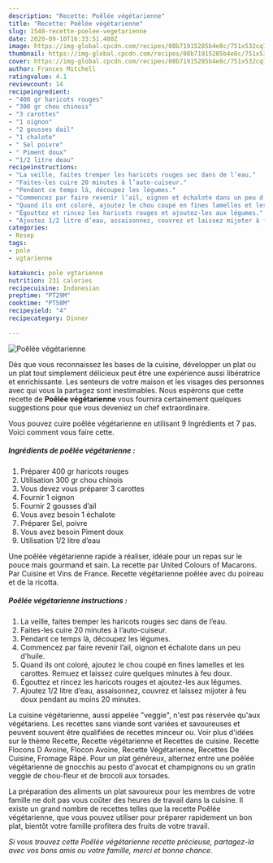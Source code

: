 ```yaml
---
description: "Recette: Poêlée végétarienne"
title: "Recette: Poêlée végétarienne"
slug: 1540-recette-poelee-vegetarienne
date: 2020-09-10T16:33:51.480Z
image: https://img-global.cpcdn.com/recipes/08b71915285b4e8c/751x532cq70/poelee-vegetarienne-photo-principale-de-la-recette.jpg
thumbnail: https://img-global.cpcdn.com/recipes/08b71915285b4e8c/751x532cq70/poelee-vegetarienne-photo-principale-de-la-recette.jpg
cover: https://img-global.cpcdn.com/recipes/08b71915285b4e8c/751x532cq70/poelee-vegetarienne-photo-principale-de-la-recette.jpg
author: Frances Mitchell
ratingvalue: 4.1
reviewcount: 14
recipeingredient:
- "400 gr haricots rouges"
- "300 gr chou chinois"
- "3 carottes"
- "1 oignon"
- "2 gousses dail"
- "1 chalote"
- " Sel poivre"
- " Piment doux"
- "1/2 litre deau"
recipeinstructions:
- "La veille, faites tremper les haricots rouges sec dans de l’eau."
- "Faites-les cuire 20 minutes à l’auto-cuiseur."
- "Pendant ce temps là, découpez les légumes."
- "Commencez par faire revenir l’ail, oignon et échalote dans un peu d’huile."
- "Quand ils ont coloré, ajoutez le chou coupé en fines lamelles et les carottes. Remuez et laissez cuire quelques minutes à feu doux."
- "Égouttez et rincez les haricots rouges et ajoutez-les aux légumes."
- "Ajoutez 1/2 litre d’eau, assaisonnez, couvrez et laissez mijoter à feu doux pendant au moins 20 minutes."
categories:
- Resep
tags:
- pole
- vgtarienne

katakunci: pole vgtarienne 
nutrition: 231 calories
recipecuisine: Indonesian
preptime: "PT29M"
cooktime: "PT58M"
recipeyield: "4"
recipecategory: Dinner

---
```



![Poêlée végétarienne](https://img-global.cpcdn.com/recipes/08b71915285b4e8c/751x532cq70/poelee-vegetarienne-photo-principale-de-la-recette.jpg)

Dès que vous reconnaissez les bases de la cuisine, développer un plat ou un plat tout simplement délicieux peut être une expérience aussi libératrice et enrichissante. Les senteurs de votre maison et les visages des personnes avec qui vous la partagez sont inestimables. Nous espérons que cette recette de <strong> Poêlée végétarienne </strong> vous fournira certainement quelques suggestions pour que vous deveniez un chef extraordinaire.

<!--inarticleads1-->

Vous pouvez cuire poêlée végétarienne en utilisant 9 Ingrédients et 7 pas. Voici comment vous faire cette.

##### Ingrédients de poêlée végétarienne :

1. Préparer 400 gr haricots rouges
1. Utilisation 300 gr chou chinois
1. Vous devez vous préparer 3 carottes
1. Fournir 1 oignon
1. Fournir 2 gousses d’ail
1. Vous avez besoin 1 échalote
1. Préparer  Sel, poivre
1. Vous avez besoin  Piment doux
1. Utilisation 1/2 litre d’eau


Une poêlée végétarienne rapide à réaliser, idéale pour un repas sur le pouce mais gourmand et sain. La recette par United Colours of Macarons. Par Cuisine et Vins de France. Recette végétarienne poêlée avec du poireau et de la ricotta. 

<!--inarticleads2-->

##### Poêlée végétarienne instructions :

1. La veille, faites tremper les haricots rouges sec dans de l’eau.
1. Faites-les cuire 20 minutes à l’auto-cuiseur.
1. Pendant ce temps là, découpez les légumes.
1. Commencez par faire revenir l’ail, oignon et échalote dans un peu d’huile.
1. Quand ils ont coloré, ajoutez le chou coupé en fines lamelles et les carottes. Remuez et laissez cuire quelques minutes à feu doux.
1. Égouttez et rincez les haricots rouges et ajoutez-les aux légumes.
1. Ajoutez 1/2 litre d’eau, assaisonnez, couvrez et laissez mijoter à feu doux pendant au moins 20 minutes.


La cuisine végétarienne, aussi appelée &#34;veggie&#34;, n&#39;est pas réservée qu&#39;aux végétariens. Les recettes sans viande sont variées et savoureuses et peuvent souvent être qualifiées de recettes minceur ou. Voir plus d&#39;idées sur le thème Recette, Recette végétarienne et Recettes de cuisine. Recette Flocons D Avoine, Flocon Avoine, Recette Végétarienne, Recettes De Cuisine, Fromage Râpé. Pour un plat généreux, alternez entre une poêlée végétarienne de gnocchis au pesto d&#39;avocat et champignons ou un gratin veggie de chou-fleur et de brocoli aux torsades. 

<!--inarticleads1-->

<p>
La préparation des aliments un plat savoureux pour les membres de votre famille ne doit pas vous coûter des heures de travail dans la cuisine. Il existe un grand nombre de recettes telles que la recette Poêlée végétarienne, que vous pouvez utiliser pour préparer rapidement un bon plat, bientôt votre famille profitera des fruits de votre travail.
</p>

<p>
<i>Si vous trouvez cette Poêlée végétarienne recette précieuse, partagez-la avec vos bons amis ou votre famille, merci et bonne chance.</i>
</p>
